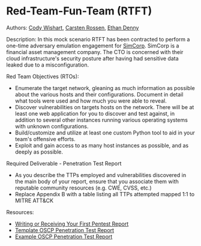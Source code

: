 # Red-Team-Fun-Team (RTFT)

Authors: [Cody Wishart](https://github.com/cwishart1), [Carsten Rossen](https://github.com/carsten-rossen), [Ethan Denny](https://github.com/ewhd)

Description: In this mock scenario RTFT has been contracted to perform a one-time adversary emulation engagement for [SimCorp](https://www.simcorp.com/). SimCorp is a financial asset management company. The CTO is concerned with their cloud infrastructure's security posture after having had sensitive data leaked due to a misconfiguration.

Red Team Objectives (RTOs):
- Enumerate the target network, gleaning as much information as possible about the various hosts and their configurations. Document in detail what tools were used and how much you were able to reveal.
- Discover vulnerabilities on targets hosts on the network. There will be at least one web application for you to discover and test against, in addition to several other instances running various operating systems with unknown configurations.
- Build/customize and utilize at least one custom Python tool to aid in your team's offensive efforts.
- Exploit and gain access to as many host instances as possible, and as deeply as possible.

Required Deliverable - Penetration Test Report
- As you describe the TTPs employed and vulnerabilities discovered in the main body of your report, ensure that you associate them with reputable community resources (e.g. CWE, CVSS, etc.)
- Replace Appendix B with a table listing all TTPs attempted mapped 1:1 to MITRE ATT&CK

Resources:
- [Writing or Receiving Your First Pentest Report](https://blog.zsec.uk/ltr101-pentest-reporting/)
- [Template OSCP Penetration Test Report](https://www.offensive-security.com/pwk-online/PWKv1-REPORT.doc)
- [Example OSCP Penetration Test Report](https://www.offensive-security.com/reports/sample-penetration-testing-report.pdf)
